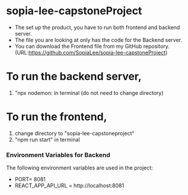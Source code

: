 # sopia-lee-capstoneProject

- The set up the product, you have to run both frontend and backend server.
- The file you are looking at only has the code for the Backend server.
- You can download the Frontend file from my GitHub repository. (URL:https://github.com/SopiaLee/sopia-lee-capstoneProject)

# To run the backend server,

1. "npx nodemon: in terminal (do not need to change directory)

# To run the frontend,

1. change directory to "sopia-lee-capstoneproject"
2. "npm run start" in terminal

### Environment Variables for Backend

The following environment variables are used in the project:

- PORT= 8081
- REACT_APP_API_URL = http://localhost:8081

